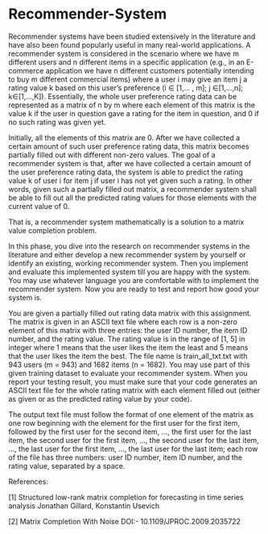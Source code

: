 # Recommender-System
Recommender systems have been studied extensively in the literature and have also been found popularly useful in many real-world applications. A recommender system is considered in the scenario where we have m different users and n different items in a specific application (e.g., in an E-commerce application we have n different customers potentially intending to buy m different commercial items) where a user i may give an item j a rating value k based on this user’s preference (i ∈ [1,… , m]; j ∈[1,…,n]; k∈[1,…,K]). Essentially, the whole user preference rating data can be represented as a matrix of n by m where each element of this matrix is the value k if the user in question gave a rating for the item in question, and 0 if no such rating was given yet.

Initially, all the elements of this matrix are 0. After we have collected a certain amount of such user preference rating data, this matrix becomes partially filled out with different non-zero values. The goal of a recommender system is that, after we have collected a certain amount of the user preference rating data, the system is able to predict the rating value k of user i for item j if user i has not yet given such a rating. In other words, given such a partially filled out matrix, a recommender system shall be able to fill out all the predicted rating values for those elements with the current value of 0.

That is, a recommender system mathematically is a solution to a matrix value completion problem.

In this phase, you dive into the research on recommender systems in the literature and either develop a new recommender system by yourself or identify an existing, working recommender system. Then you implement and evaluate this implemented system till you are happy with the system. You may use whatever language you are comfortable with to implement the recommender system. Now you are ready to test and report how good your system is.

You are given a partially filled out rating data matrix with this assignment. The matrix is given in an ASCII text file where each row is a non-zero element of this matrix with three entries: the user ID number, the item ID number, and the rating value. The rating value is in the range of [1, 5] in integer where 1 means that the user likes the item the least and 5 means that the user likes the item the best. The file name is train_all_txt.txt with 943 users (m = 943) and 1682 items (n = 1682). You may use part of this given training dataset to evaluate your recommender system. When you report your testing result, you must make sure that your code generates an ASCII text file for the whole rating matrix with each element filled out (either as given or as the predicted rating value by your code).

The output text file must follow the format of one element of the matrix as one row beginning with the element for the first user for the first item, followed by the first user for the second item, …, the first user for the last item, the second user for the first item, …, the second user for the last item, …, the last user for the first item, …, the last user for the last item; each row of the file has three numbers: user ID number, item ID number, and the rating value, separated by a space.

References:

[1] Structured low-rank matrix completion for forecasting in time series analysis
Jonathan Gillard, Konstantin Usevich

[2] Matrix Completion With Noise
DOI:- 10.1109/JPROC.2009.2035722

